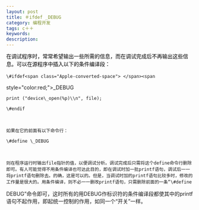 ```yaml
---
layout: post
title: ＃ifdef _DEBUG
category: 编程开发
tags: c＋＋
keywords: 
description: 
---
```


<span class="Apple-style-span"
style="widows:2;text-transform:none;text-indent:0px;display:inline !important;font:14px/21px verdana, 'courier new';white-space:normal;orphans:2;float:none;letter-spacing:normal;color:#000000;word-spacing:0px;-webkit-text-size-adjust:auto;-webkit-text-stroke-width:0px;">在调试程序时，常常希望输出一些所需的信息，而在调试完成后不再输出这些信息。可以在源程序中插入以下的条件编译段：</span>

    \#ifdef<span class="Apple-converted-space"> </span><span
style="color:red;">\_DEBUG</span>

    print ("device\_open(%p)\\n", file);

    \#endif

    

    如果在它的前面有以下命令行：

    \#define \_DEBUG

    

    则在程序运行时输出file指针的值，以便调试分析。调试完成后只需将这个define命令行删除即可。有人可能觉得不用条件编译也可达此目的，即在调试时加一批printf语句，调试后一一将printf语句删除去。的确，这是可以的。但是，当调试时加的printf语句比较多时，修改的工作量是很大的。用条件编译，则不必一一删改printf语句，只需删除前面的一条“\#define
DEBUG”命令即可，这时所有的用DEBUG作标识符的条件编译段都使其中的printf语句不起作用，即起统一控制的作用，如同一个“开关”一样。







